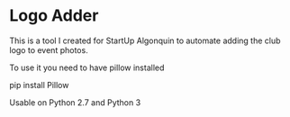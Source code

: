 # Logo Adder

This is a tool I created for StartUp Algonquin to automate adding the club logo to event photos.

To use it you need to have pillow installed

pip install Pillow

Usable on Python 2.7 and Python 3
